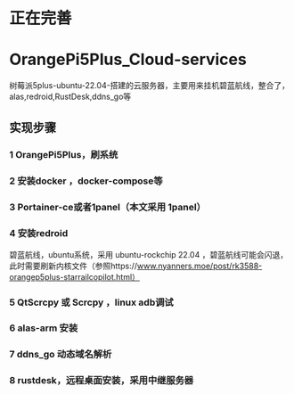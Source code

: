 # 正在完善  


# OrangePi5Plus_Cloud-services
树莓派5plus-ubuntu-22.04-搭建的云服务器，主要用来挂机碧蓝航线，整合了，alas,redroid,RustDesk,ddns_go等

## 实现步骤
  ### 1 OrangePi5Plus，刷系统  
  
  ### 2 安装docker ，docker-compose等  
  
  ### 3 Portainer-ce或者1panel（本文采用 1panel）  
  
  ### 4 安装redroid   
  
  碧蓝航线，ubuntu系统，采用 ubuntu-rockchip 22.04 ，碧蓝航线可能会闪退，此时需要刷新内核文件（参照https://www.nyanners.moe/post/rk3588-orangep5plus-starrailcopilot.html）  
  
  ### 5 QtScrcpy 或 Scrcpy ，linux adb调试  
  
  ### 6 alas-arm 安装  
  
  ### 7 ddns_go 动态域名解析  
  
  ### 8 rustdesk，远程桌面安装，采用中继服务器  




  
